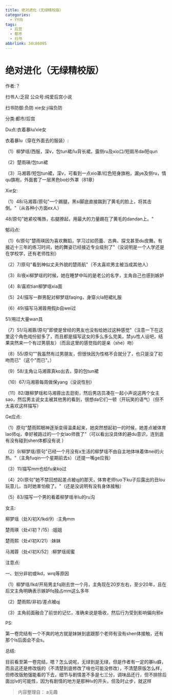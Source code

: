 ```yaml
---
title: 绝对进化（无绿精校版）
categories:
  - YY向
tags:
  - 后宫
  - 都市
  - 扫书
abbrlink: 34c86095
---
```

# 绝对进化（无绿精校版）
作者:？

扫书人:乏寂 公众号:纯爱后宫小说

扫书防御:负防 xie女:ji端负防

分类:都市/后宫

Du点:衣着暴lu/xie女

衣着暴lu（穿在外面去的服装）:

（1）柳梦瑶/西服，深v，包tun裙/lu背长裙，露侧ru及xio口/短肩吊dai短qun

（2）楚雨瑛/包tun裙

（3）马湘蓉/短包tun裙，深v，可看到一点xio罩/红色短身旗袍，漏ye及侧ru，情qu旗袍，外面套了一层黑色bo纱外罩（81章）

Xie女:

（1）48/马湘蓉/原句"一个踢腿，黑si脚底直接踹到了黄毛的脸上，将其击倒。"（从各种小方面ex人）

48/原句"她紧咬嘴唇，右腿撩起，用最大的力量踢在了黄毛的dandan上。"

郁闷点:

（1）6/原句"楚雨瑛因为喜欢舞蹈，学习过如芭蕾、古典、探戈甚至du皮舞。有接近十三年的练习时间，她的舞姿已经接近专业级别了"（没说明是一个人学还是在学校学，还有老师性别）

（2）7/原句"看到神似丈夫外貌的楚雨航"（不太喜欢男主被当成其他人）

（3）8/夜xi柳梦瑶的时候，她在睡梦中叫的是老公的名字，主角自己也感到嫉妒

（4）8/喜欢tian柳梦瑶xia面

（5）24/描写一群男配对柳梦瑶faqing，身穿火la短裙礼服

（6）49/描写马湘蓉用假jb自wei过

51/用过大量wan具

（7）51/马湘蓉/原句"即使是曾经的男友也没有给她过这种感觉"（注意一下在这里这个角色戏份挺多了，而且都是描写这女的多么多么完美，禁yu性人设吧，结果突然来一个有过男朋友）（而且这里的感觉指的是亲（she）吻）

（8）55/原句""我虽然有过男朋友，但很快因为性格不合就分了，也只是没了初吻而已"（这个"而已"。）

（9）58/主角让马湘蓉真ko出去，穿的包tun裙

（10）67/马湘蓉每周做保yang（没说性别）

（11）82/跟柳梦瑶和马湘蓉出去逛街，然后男店员凑在一起小声说这两个女主sao，然后男主说女主被其他男的看到，很想da它们一顿（开玩笑的语气）（但不太喜欢这样描写）

Ge应点:

（1）原句"楚雨熙眼神逐渐变得温柔起来，她突然想起初一的时候，她差点被体育lao师qj，幸好被路过的一个女lao师救了"（可以看出没具体的避du意识，连到底有没有碰到shen体都没有说
）

（2）9/柳梦瑶/原句"已经一个月没有x生活的柳梦瑶不由自主地体味着体nei的火热。"（主角fuqin一个星期前去s）（还提一嘴ge应我）

（3）11/描写mm也给fu亲ko过

（4）20/原句"她不禁回想起差点被qj的那天，体育老师tuo下ku子后露出的丑lou玩意儿，当时她害怕极了。"（还是没说明有没有身体接触）

（5）83/描写一个男的看着柳梦瑶半lu的ru沟

女主:

柳梦瑶（处X/初X/lkd/9）:主角mm

楚雨瑛（处√/初？/15）:姐姐

楚雨熙（处√/初X/21）:妹妹

马湘蓉（处√/初X/52）:柳梦瑶闺蜜

注意点:

一、划分非初或lkd，wrq等原因

（1）柳梦瑶/lkd/开局男主fq刚去世一个月，主角现在20岁左右，至少20年，且在后文主角明确表示嫉妒fq独占mm这么多年

（2）楚雨熙/非初/差点被qj

（3）主角前面融合了前世的记忆，准确来说是吸收，然后行为受到影响偏向邪e

PS:

第一卷完结有一个不爽的地方就是妹妹到底跟那个老师有没有shen体接触，还有那个ls后面会不会s。

总结:

目前看至第一卷完结，嗯？怎么说呢，无绿到是无绿，但是作者有一定的暴lu癖，而且这还是修改版的（不清楚到底修改了啥也可能没修改），不清楚原版怎么样，但修改版勉强能看的下去，细节与剧情差不多是七三分，调味品还行，但不排除后面出lv的可能性，因为有剧情的地方是那种lv的开头，但及时止步，就这样


> 内容整理自： a无趣